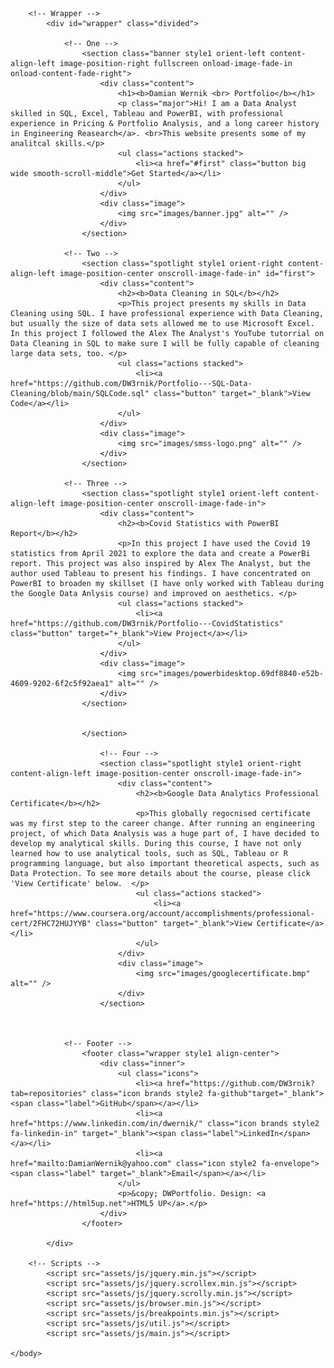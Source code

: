 <!DOCTYPE HTML>
<!--
	Story by HTML5 UP
	html5up.net | @ajlkn
	Free for personal and commercial use under the CCA 3.0 license (html5up.net/license)
-->
<html>
	<head>
		<title>Story by HTML5 UP</title>
		<meta charset="utf-8" />
		<meta name="viewport" content="width=device-width, initial-scale=1, user-scalable=no" />
		<link rel="stylesheet" href="assets/css/main.css" />
		<noscript><link rel="stylesheet" href="assets/css/noscript.css" /></noscript>
	</head>
	<body class="is-preload">

		<!-- Wrapper -->
			<div id="wrapper" class="divided">

				<!-- One -->
					<section class="banner style1 orient-left content-align-left image-position-right fullscreen onload-image-fade-in onload-content-fade-right">
						<div class="content">
							<h1><b>Damian Wernik <br> Portfolio</b></h1>
							<p class="major">Hi! I am a Data Analyst skilled in SQL, Excel, Tableau and PowerBI, with professional experience in Pricing & Portfolio Analysis, and a long career history in Engineering Reasearch</a>. <br>This website presents some of my analitcal skills.</p>
							<ul class="actions stacked">
								<li><a href="#first" class="button big wide smooth-scroll-middle">Get Started</a></li>
							</ul>
						</div>
						<div class="image">
							<img src="images/banner.jpg" alt="" />
						</div>
					</section>

				<!-- Two -->
					<section class="spotlight style1 orient-right content-align-left image-position-center onscroll-image-fade-in" id="first">
						<div class="content">
							<h2><b>Data Cleaning in SQL</b></h2>
							<p>This project presents my skills in Data Cleaning using SQL. I have professional experience with Data Cleaning, but usually the size of data sets allowed me to use Microsoft Excel. In this project I followed the Alex The Analyst's YouTube tutorrial on Data Cleaning in SQL to make sure I will be fully capable of cleaning large data sets, too. </p>
							<ul class="actions stacked">
								<li><a href="https://github.com/DW3rnik/Portfolio---SQL-Data-Cleaning/blob/main/SQLCode.sql" class="button" target="_blank">View Code</a></li>
							</ul>
						</div>
						<div class="image">
							<img src="images/smss-logo.png" alt="" />
						</div>
					</section>

				<!-- Three -->
					<section class="spotlight style1 orient-left content-align-left image-position-center onscroll-image-fade-in">
						<div class="content">
							<h2><b>Covid Statistics with PowerBI Report</b></h2>
							<p>In this project I have used the Covid 19 statistics from April 2021 to explore the data and create a PowerBi report. This project was also inspired by Alex The Analyst, but the author used Tableau to present his findings. I have concentrated on PowerBI to broaden my skillset (I have only worked with Tableau during the Google Data Anlysis course) and improved on aesthetics. </p>
							<ul class="actions stacked">
								<li><a href="https://github.com/DW3rnik/Portfolio---CovidStatistics" class="button" target="+_blank">View Project</a></li>
							</ul>
						</div>
						<div class="image">
							<img src="images/powerbidesktop.69df8840-e52b-4609-9202-6f2c5f92aea1" alt="" />
						</div>
					</section>


					</section>

						<!-- Four -->
						<section class="spotlight style1 orient-right content-align-left image-position-center onscroll-image-fade-in">
							<div class="content">
								<h2><b>Google Data Analytics Professional Certificate</b></h2>
								<p>This globally regocnised certificate was my first step to the career change. After running an engineering project, of which Data Analysis was a huge part of, I have decided to develop my analytical skills. During this course, I have not only learned how to use analytical tools, such as SQL, Tableau or R programming language, but also important theoretical aspects, such as Data Protection. To see more details about the course, please click 'View Certificate' below.  </p>
								<ul class="actions stacked">
									<li><a href="https://www.coursera.org/account/accomplishments/professional-cert/2FHC72HUJYYB" class="button" target="_blank">View Certificate</a></li>
								</ul>
							</div>
							<div class="image">
								<img src="images/googlecertificate.bmp" alt="" />
							</div>
						</section>
	

								
				<!-- Footer -->
					<footer class="wrapper style1 align-center">
						<div class="inner">
							<ul class="icons">
								<li><a href="https://github.com/DW3rnik?tab=repositories" class="icon brands style2 fa-github"target="_blank"><span class="label">GitHub</span></a></li>
								<li><a href="https://www.linkedin.com/in/dwernik/" class="icon brands style2 fa-linkedin-in" target="_blank"><span class="label">LinkedIn</span></a></li>
								<li><a href="mailto:DamianWernik@yahoo.com" class="icon style2 fa-envelope"><span class="label" target="_blank">Email</span></a></li>
							</ul>
							<p>&copy; DWPortfolio. Design: <a href="https://html5up.net">HTML5 UP</a>.</p>
						</div>
					</footer>

			</div>

		<!-- Scripts -->
			<script src="assets/js/jquery.min.js"></script>
			<script src="assets/js/jquery.scrollex.min.js"></script>
			<script src="assets/js/jquery.scrolly.min.js"></script>
			<script src="assets/js/browser.min.js"></script>
			<script src="assets/js/breakpoints.min.js"></script>
			<script src="assets/js/util.js"></script>
			<script src="assets/js/main.js"></script>

	</body>
</html>
